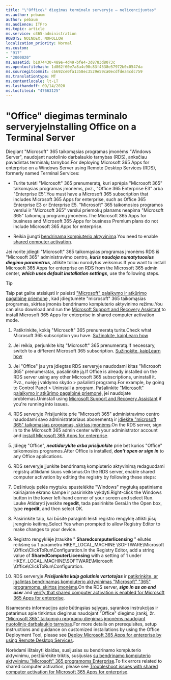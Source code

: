```yaml
---
title: "\"Office\" diegimas terminalo serveryje – nelicencijuotas"
ms.author: pebaum
author: pebaum
ms.audience: ITPro
ms.topic: article
ms.service: o365-administration
ROBOTS: NOINDEX, NOFOLLOW
localization_priority: Normal
ms.custom:
- "917"
- "2000020"
ms.assetid: b1074430-489e-4d49-bfe4-3d8783d8073c
ms.openlocfilehash: 1d862f60e7a8a4c90c83f4538e57972b0c0547da
ms.sourcegitcommit: c6692ce0fa1358ec3529e59ca0ecdfdea4cdc759
ms.translationtype: MT
ms.contentlocale: lt-LT
ms.lasthandoff: 09/14/2020
ms.locfileid: "47663125"
---
```

# <a name="installing-office-on-a-terminal-server"></a><span data-ttu-id="f276b-102">"Office" diegimas terminalo serveryje</span><span class="sxs-lookup"><span data-stu-id="f276b-102">Installing Office on a Terminal Server</span></span>

<span data-ttu-id="f276b-103">Diegiant "Microsoft" 365 taikomąsias programas įmonėms "Windows Server", naudojant nuotolinio darbalaukio tarnybas (RDS), anksčiau pavadintas terminalų tarnybos:</span><span class="sxs-lookup"><span data-stu-id="f276b-103">For deploying Microsoft 365 Apps for enterprise on a Windows Server using Remote Desktop Services (RDS), formerly named Terminal Services:</span></span>
  
- <span data-ttu-id="f276b-104">Turite turėti "Microsoft" 365 prenumeratą, kuri aprėpia "Microsoft 365" taikomąsias programas įmonėms, pvz., "Office 365 Enterprise E3" arba "Enterprise E5".</span><span class="sxs-lookup"><span data-stu-id="f276b-104">You must have a Microsoft 365 subscription that includes Microsoft 365 Apps for enterprise, such as Office 365 Enterprise E3 or Enterprise E5.</span></span> <span data-ttu-id="f276b-105">"Microsoft" 365 taikomosios programos verslui ir "Microsoft 365" verslui priemokų planams neapima "Microsoft 365" taikomųjų programų įmonėms.</span><span class="sxs-lookup"><span data-stu-id="f276b-105">The Microsoft 365 Apps for business and Microsoft 365 Apps for business Premium plans do not include Microsoft 365 Apps for enterprise.</span></span>

- <span data-ttu-id="f276b-106">Reikia įjungti [bendrinamą kompiuterio aktyvinimą](https://docs.microsoft.com/DeployOffice/overview-shared-computer-activation).</span><span class="sxs-lookup"><span data-stu-id="f276b-106">You need to enable [shared computer activation](https://docs.microsoft.com/DeployOffice/overview-shared-computer-activation).</span></span>

<span data-ttu-id="f276b-107">Jei norite įdiegti "Microsoft" 365 taikomąsias programas įmonėms RDS iš "Microsoft 365" administravimo centro, ***kuris naudoja numatytuosius diegimo parametrus***, atlikite toliau nurodytus veiksmus.</span><span class="sxs-lookup"><span data-stu-id="f276b-107">If you want to install Microsoft 365 Apps for enterprise on RDS from the Microsoft 365 admin center, ***which uses default installation settings***, use the following steps.</span></span>

> [!TIP]
> <span data-ttu-id="f276b-108">Taip pat galite atsisiųsti ir paleisti ["Microsoft" palaikymo ir atkūrimo pagalbinę priemonę](https://aka.ms/SaRA_OfficeSCA_M365Portal) , kad įdiegtumėte "microsoft" 365 taikomąsias programas, skirtas įmonės bendrinamo kompiuterio aktyvinimo režimu.</span><span class="sxs-lookup"><span data-stu-id="f276b-108">You can also download and run the [Microsoft Support and Recovery Assistant](https://aka.ms/SaRA_OfficeSCA_M365Portal) to install Microsoft 365 Apps for enterprise in shared computer activation mode.</span></span>
  
1. <span data-ttu-id="f276b-109">Patikrinkite, kokią "Microsoft" 365 prenumeratą turite.</span><span class="sxs-lookup"><span data-stu-id="f276b-109">Check what Microsoft 365 subscription you have.</span></span> [<span data-ttu-id="f276b-110">Sužinokite, kaip</span><span class="sxs-lookup"><span data-stu-id="f276b-110">Learn how</span></span>](https://docs.microsoft.com/microsoft-365/admin/admin-overview/what-subscription-do-i-have)

2. <span data-ttu-id="f276b-111">Jei reikia, perjunkite kitą "Microsoft" 365 prenumeratą.</span><span class="sxs-lookup"><span data-stu-id="f276b-111">If necessary, switch to a different Microsoft 365 subscription.</span></span> [<span data-ttu-id="f276b-112">Sužinokite, kaip</span><span class="sxs-lookup"><span data-stu-id="f276b-112">Learn how</span></span>](https://docs.microsoft.com/microsoft-365/commerce/subscriptions/switch-to-a-different-plan)

3. <span data-ttu-id="f276b-113">Jei "Office" jau yra įdiegtas RDS serveryje naudodami kitas "Microsoft 365" prenumeratas, pašalinkite ją.</span><span class="sxs-lookup"><span data-stu-id="f276b-113">If Office is already installed on the RDS server using any other Microsoft 365 subscriptions, uninstall it.</span></span> <span data-ttu-id="f276b-114">Pvz., nuėję į valdymo skydo \> pašalinti programą.</span><span class="sxs-lookup"><span data-stu-id="f276b-114">For example, by going to Control Panel \> Uninstall a program.</span></span> <span data-ttu-id="f276b-115">Pašalinkite ["Microsoft" palaikymo ir atkūrimo pagalbinė priemonė,](https://aka.ms/SARA-OfficeUninstall-Alchemy) jei naudojate problemas.</span><span class="sxs-lookup"><span data-stu-id="f276b-115">Uninstall using [Microsoft Support and Recovery Assistant](https://aka.ms/SARA-OfficeUninstall-Alchemy) if you're running into issues.</span></span>

4. <span data-ttu-id="f276b-116">RDS serveryje Prisijunkite prie "Microsoft 365" administravimo centro naudodami savo administratoriaus abonementą ir [įdiekite "microsoft 365" taikomąsias programas, skirtas įmonėms](https://portal.office.com/OLS/MySoftware.aspx).</span><span class="sxs-lookup"><span data-stu-id="f276b-116">On the RDS server, sign in to the Microsoft 365 admin center with your administrator account and [install Microsoft 365 Apps for enterprise](https://portal.office.com/OLS/MySoftware.aspx).</span></span>

5. <span data-ttu-id="f276b-117">Įdiegę "Office", ***neatidarykite arba prisijunkite*** prie bet kurios "Office" taikomosios programos.</span><span class="sxs-lookup"><span data-stu-id="f276b-117">After Office is installed, ***don't open or sign in*** to any Office applications.</span></span>

6. <span data-ttu-id="f276b-118">RDS serveryje įjunkite bendrinamą kompiuterio aktyvinimą redaguodami registrą atlikdami šiuos veiksmus:</span><span class="sxs-lookup"><span data-stu-id="f276b-118">On the RDS server, enable shared computer activation by editing the registry by following these steps:</span></span>

1. <span data-ttu-id="f276b-119">Dešiniuoju pelės mygtuku spustelėkite "Windows" mygtuką apatiniame kairiajame ekrano kampe ir pasirinkite vykdyti.</span><span class="sxs-lookup"><span data-stu-id="f276b-119">Right-click the Windows button in the lower left-hand corner of your screen and select Run.</span></span> <span data-ttu-id="f276b-120">Lauke Atidaryti įveskite **regedit**, tada pasirinkite Gerai.</span><span class="sxs-lookup"><span data-stu-id="f276b-120">In the Open box, type **regedit**, and then select OK.</span></span>

2. <span data-ttu-id="f276b-121">Pasirinkite taip, kai būsite paraginti leisti registro rengyklę atlikti jūsų įrenginio keitimą.</span><span class="sxs-lookup"><span data-stu-id="f276b-121">Select Yes when prompted to allow Registry Editor to make changes to your device.</span></span>

3. <span data-ttu-id="f276b-122">Registro rengyklėje įtraukite " **Sharedcomputerlicensing** " eilutės reikšmę su 1 parametru HKEY_LOCAL_MACHINE \SOFTWARE\Microsoft \Office\ClickToRun\Configuration.</span><span class="sxs-lookup"><span data-stu-id="f276b-122">In the Registry Editor, add a string value of **SharedComputerLicensing** with a setting of 1 under HKEY_LOCAL_MACHINE\SOFTWARE\Microsoft \Office\ClickToRun\Configuration.</span></span>

7. <span data-ttu-id="f276b-123">RDS serveryje ***Prisijunkite kaip galutinis vartotojas*** ir [patikrinkite, ar įgalintas bendrinamas kompiuterio aktyvinimas "Microsoft" "365" programoms, skirtos įmonėms](https://docs.microsoft.com/DeployOffice/troubleshoot-shared-computer-activation#verify-that-activation-for-microsoft-365-apps-succeeded).</span><span class="sxs-lookup"><span data-stu-id="f276b-123">On the RDS server, ***sign in as an end user*** and [verify that shared computer activation is enabled for Microsoft 365 Apps for enterprise](https://docs.microsoft.com/DeployOffice/troubleshoot-shared-computer-activation#verify-that-activation-for-microsoft-365-apps-succeeded).</span></span>

<span data-ttu-id="f276b-124">Išsamesnės informacijos apie būtinąsias sąlygas, sąrankos instrukcijas ir patarimus apie tinkintus diegimus naudojant "Office" diegimo įrankį, žr. ["Microsoft 365" taikomųjų programų diegimas įmonėms naudojant nuotolinio darbalaukio tarnybas](https://docs.microsoft.com/DeployOffice/deploy-microsoft-365-apps-remote-desktop-services).</span><span class="sxs-lookup"><span data-stu-id="f276b-124">For more details on prerequisites, setup instructions and guidance on customized installations by using the Office Deployment Tool, please see [Deploy Microsoft 365 Apps for enterprise by using Remote Desktop Services](https://docs.microsoft.com/DeployOffice/deploy-microsoft-365-apps-remote-desktop-services).</span></span>
  
<span data-ttu-id="f276b-125">Norėdami ištaisyti klaidas, susijusias su bendrinamo kompiuterio aktyvinimu, peržiūrėkite triktis, susijusias [su bendrinamo kompiuterio aktyvinimu "Microsoft" 365 programoms Enterprise](https://docs.microsoft.com/DeployOffice/troubleshoot-shared-computer-activation).</span><span class="sxs-lookup"><span data-stu-id="f276b-125">To fix errors related to shared computer activation, please see [Troubleshoot issues with shared computer activation for Microsoft 365 Apps for enterprise](https://docs.microsoft.com/DeployOffice/troubleshoot-shared-computer-activation).</span></span>
  